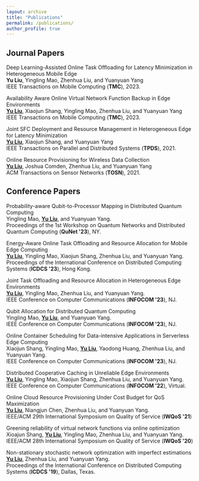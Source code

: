 ```yaml
---
layout: archive
title: "Publications"
permalink: /publications/
author_profile: true
---
```



## Journal Papers
Deep Learning-Assisted Online Task Offloading for Latency Minimization in Heterogeneous Mobile Edge
<br> **Yu Liu**, Yingling Mao, Zhenhua Liu, and Yuanyuan Yang<br>
IEEE Transactions on Mobile Computing (**TMC**), 2023.

Availability Aware Online Virtual Network Function Backup in Edge Environments
<br><u>**Yu Liu**</u>, Xiaojun Shang, Yingling Mao, Zhenhua Liu, and Yuanyuan Yang<br>
IEEE Transactions on Mobile Computing (**TMC**), 2023.

Joint SFC Deployment and Resource Management in Heterogeneous Edge for Latency Minimization
<br><u>**Yu Liu**</u>, Xiaojun Shang, and Yuanyuan Yang<br>
IEEE Transactions on Parallel and Distributed Systems (**TPDS**), 2021.

Online Resource Provisioning for Wireless Data Collection
<br><u>**Yu Liu**</u>, Joshua Comden, Zhenhua Liu, and Yuanyuan Yang<br>
ACM Transactions on Sensor Networks (**TOSN**), 2021.

## Conference Papers
Probability-aware Qubit-to-Processor Mapping in Distributed Quantum Computing
<br> Yingling Mao, <u>**Yu Liu**</u>, and Yuanyuan Yang. <br>
Proceedings of the 1st Workshop on Quantum Networks and Distributed Quantum Computing (**QuNet '23**), NY.

Energy-Aware Online Task Offloading and Resource Allocation for Mobile Edge Computing
<br> <u>**Yu Liu**</u>, Yingling Mao, Xiaojun Shang, Zhenhua Liu, and Yuanyuan Yang.  <br>
Proceedings of the International Conference on Distributed Computing Systems (**ICDCS '23**), Hong Kong.

Joint Task Offloading and Resource Allocation in Heterogeneous Edge Environments
<br> <u>**Yu Liu**</u>, Yingling Mao, Zhenhua Liu, and Yuanyuan Yang.  <br> 
IEEE Conference on Computer Communications (**INFOCOM '23**), NJ.

Qubit Allocation for Distributed Quantum Computing
<br> Yingling Mao, <u>**Yu Liu**</u>, and Yuanyuan Yang.  <br> 
IEEE Conference on Computer Communications (**INFOCOM '23**), NJ.

Online Container Scheduling for Data-intensive Applications in Serverless Edge Computing
<br> Xiaojun Shang, Yingling Mao, <u>**Yu Liu**</u>, Yaodong Huang, Zhenhua Liu, and Yuanyuan Yang.  <br> 
IEEE Conference on Computer Communications (**INFOCOM '23**), NJ.

Distributed Cooperative Caching in Unreliable Edge Environments
<br> <u>**Yu Liu**</u>, Yingling Mao, Xiaojun Shang, Zhenhua Liu, and Yuanyuan Yang.  <br> 
IEEE Conference on Computer Communications (**INFOCOM '22**), Virtual.

Online Cloud Resource Provisioning Under Cost Budget for QoS Maximization
<br> <u>**Yu Liu**</u>, Niangjun Chen, Zhenhua Liu, and Yuanyuan Yang.  <br>
IEEE/ACM 29th International Symposium on Quality of Service (**IWQoS '21**)

Greening reliability of virtual network functions via online optimization
<br> Xioajun Shang, <u>**Yu Liu**</u>, Yingling Mao, Zhenhua Liu, and Yuanyuan Yang.  <br>
IEEE/ACM 28th International Symposium on Quality of Service (**IWQoS '20**)

Non-stationary stochastic network optimization with imperfect estimations
<br> <u>**Yu Liu**</u>, Zhenhua Liu, and Yuanyuan Yang.  <br>
Proceedings of the International Conference on Distributed Computing Systems (**ICDCS '19**), Dallas, Texas.
